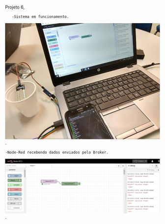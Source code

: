 Projeto 6, 


        
        
       -Sistema em funcionamento.
![Alt Text](https://github.com/AquilesBurlamaqui/InternetDasCoisas/blob/master/projeto6/turma%202019.2/Matheus%20Cavalcante/Foto%20de%20Matheus%20Cavalcante.jpg).




    -Node-Red recebendo dados enviados pelo Broker.
![Alt Text](https://github.com/AquilesBurlamaqui/InternetDasCoisas/blob/master/projeto6/turma%202019.2/Matheus%20Cavalcante/projeto6.png).
